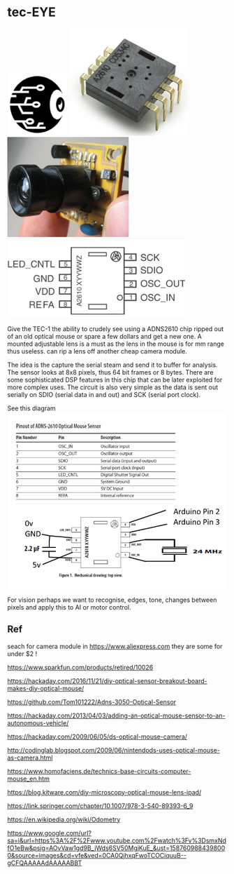 # tec-EYE


![](https://github.com/SteveJustin1963/tec-EYE/blob/master/pics/eye-ball-bw.png)
![](https://github.com/SteveJustin1963/tec-EYE/blob/master/pics/chip1.png)
![](https://github.com/SteveJustin1963/tec-EYE/blob/master/pics/lens1.png)
![](https://github.com/SteveJustin1963/tec-EYE/blob/master/pics/pinout1.png)

Give the TEC-1 the ability to crudely see using a ADNS2610 chip ripped out of an old optical mouse or spare a few dollars and get a new one. A mounted adjustable lens is a must as the lens in the mouse is for mm range thus useless. can rip a lens off another cheap camera module.

The idea is the capture the serial steam and send it to buffer for analysis. The sensor looks at 8x8 pixels, thus 64 bit frames or 8 bytes. There are some sophisticated DSP features in this chip that can be later exploited for more complex uses. The circuit is also very simple as the data is sent out serially on SDIO (serial data in and out) and SCK (serial port clock).

See this diagram ![](https://github.com/SteveJustin1963/tec-EYE/blob/master/pics/CCD.jpg)

For vision perhaps we want to recognise, edges, tone, changes between pixels and apply this to AI or motor control. 


## Ref
 seach for camera module in https://www.aliexpress.com
 they are some for under $2 !


https://www.sparkfun.com/products/retired/10026

https://hackaday.com/2016/11/21/diy-optical-sensor-breakout-board-makes-diy-optical-mouse/

https://github.com/Tom101222/Adns-3050-Optical-Sensor

https://hackaday.com/2013/04/03/adding-an-optical-mouse-sensor-to-an-autonomous-vehicle/

https://hackaday.com/2009/06/05/ds-optical-mouse-camera/

http://codinglab.blogspot.com/2009/06/nintendods-uses-optical-mouse-as-camera.html

https://www.homofaciens.de/technics-base-circuits-computer-mouse_en.htm

https://blog.kitware.com/diy-microscopy-optical-mouse-lens-ipad/

https://link.springer.com/chapter/10.1007/978-3-540-89393-6_9

https://en.wikipedia.org/wiki/Odometry

https://www.google.com/url?sa=i&url=https%3A%2F%2Fwww.youtube.com%2Fwatch%3Fv%3DsmxNdfO1eBw&psig=AOvVaw1gd9B_jWds6SV50MgjKuE_&ust=1587609884398000&source=images&cd=vfe&ved=0CA0QjhxqFwoTCOCiquuB--gCFQAAAAAdAAAAABBT

